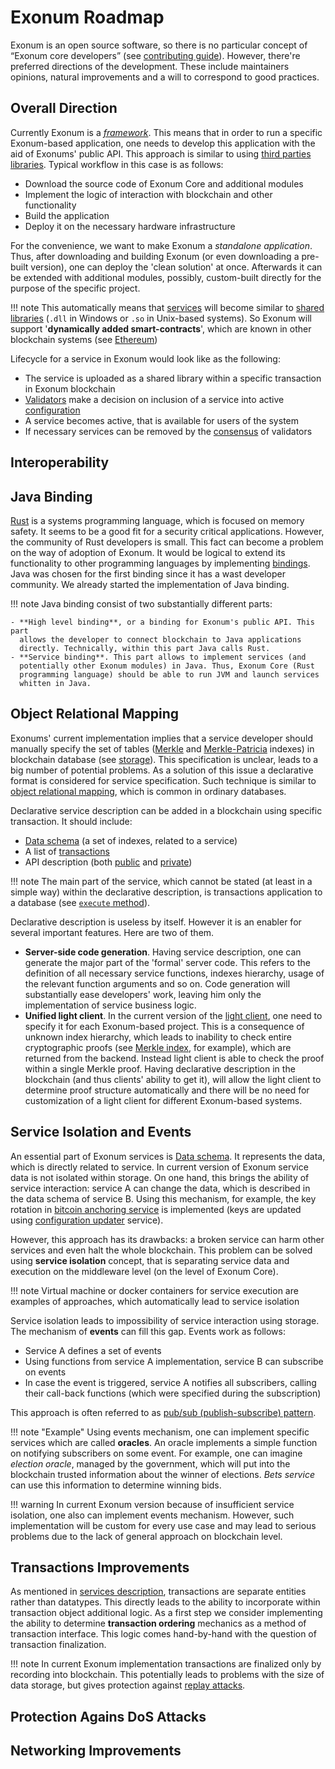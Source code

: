 # Exonum Roadmap

Exonum is an open source software, so there is no particular concept of
“Exonum core developers” (see [contributing guide](contributing.md)). However,
there're preferred directions of the development. These include maintainers
opinions, natural improvements and a will to correspond to good practices.

## Overall Direction

Currently Exonum is a
[*framework*](https://en.wikipedia.org/wiki/Software_framework). This means
that in order to run a specific Exonum-based application, one needs to develop
this application with the aid of Exonums' public API. This approach is similar
to using [third parties
libraries](https://en.wikipedia.org/wiki/Third-party_software_component).
Typical workflow in this case is as follows:

- Download the source code of Exonum Core and additional modules
- Implement the logic of interaction with blockchain and other functionality
- Build the application
- Deploy it on the necessary hardware infrastructure

For the convenience, we want to make Exonum a *standalone application*. Thus,
after downloading and building Exonum (or even downloading a pre-built
version), one can deploy the 'clean solution' at once. Afterwards it can be
extended with additional modules, possibly, custom-built directly for the
purpose of the specific project.

!!! note
    This automatically means that [services](../architecture/services.md) will
    become similar to [shared
    libraries](https://en.wikipedia.org/wiki/Library_(computing)#Shared_libraries)
    (`.dll` in Windows or `.so` in Unix-based systems). So Exonum will support
    '**dynamically added smart-contracts**', which are known in other blockchain
    systems (see
    [Ethereum](http://www.ethdocs.org/en/latest/contracts-and-transactions/contracts.html))

Lifecycle for a service in Exonum would look like as the following:

- The service is uploaded as a shared library within a specific transaction in
  Exonum blockchain
- [Validators](../advanced/consensus/consensus/#assumptions) make a decision on
  inclusion of a service into active
  [configuration](../architecture/configuration)
- A service becomes active, that is available for users of the system
- If necessary services can be removed by the
  [consensus](../advanced/consensus/consensus.md) of validators

## Interoperability

## Java Binding

[Rust](https://www.rust-lang.org/en-US/) is a systems programming language,
which is focused on memory safety. It seems to be a good fit for a security
critical applications. However, the community of Rust developers is small. This
fact can become a problem on the way of adoption of Exonum. It would be logical
to extend its functionality to other programming languages by implementing
[bindings](https://en.wikipedia.org/wiki/Language_binding). Java was chosen for
the first binding since it has a wast developer community. We already started
the implementation of Java binding.

!!! note
    Java binding consist of two substantially different parts:

    - **High level binding**, or a binding for Exonum's public API. This part
      allows the developer to connect blockchain to Java applications
      directly. Technically, within this part Java calls Rust.
    - **Service binding**. This part allows to implement services (and
      potentially other Exonum modules) in Java. Thus, Exonum Core (Rust
      programming language) should be able to run JVM and launch services
      whitten in Java.

## Object Relational Mapping

Exonums' current implementation implies that a service developer should
manually specify the set of tables ([Merkle](../advanced/merkle-index) and
[Merkle-Patricia](../advanced/merkle-patricia-index) indexes) in blockchain
database (see [storage](../architecture/storage)). This specification is
unclear, leads to a big number of potential problems. As a solution of this
issue a declarative format is considered for service specification. Such
technique is similar to [object relational
mapping](https://en.wikipedia.org/wiki/Object-relational_mapping), which is
common in ordinary databases.

Declarative service description can be added in a blockchain using specific
transaction. It should include:

- [Data schema](../architecture/services/#data-schema) (a set of indexes,
  related to a service)
- A list of [transactions](../architecture/services/#transactions)
- API description (both [public](../architecture/services/#read-requests) and
  [private](../architecture/services/#private-api))

!!! note
    The main part of the service, which cannot be stated (at least in a
    simple way) within the declarative description, is transactions application
    to a database (see [`execute`
    method](../architecture/transactions/#execute)).

Declarative description is useless by itself. However it is an enabler for
several important features. Here are two of them.

- **Server-side code generation**. Having service description, one can generate
  the major part of the 'formal' server code. This refers to the definition of
  all necessary service functions, indexes hierarchy, usage of the relevant
  function arguments and so on. Code generation will substantially ease
  developers' work, leaving him only the implementation of service business
  logic.
- **Unified light client**. In the current version of the [light
  client](../architecture/clients), one need to specify it for each
  Exonum-based project. This is a consequence of unknown index hierarchy, which
  leads to inability to check entire cryptographic proofs (see [Merkle
  index](../advanced/merkle-index), for example), which are returned from the
  backend. Instead light client is able to check the proof within a single
  Merkle proof. Having declarative description in the blockchain (and thus
  clients' ability to get it), will allow the light client to determine proof
  structure automatically and there will be no need for customization of a
  light client for different Exonum-based systems.

## Service Isolation and Events

An essential part of Exonum services is [Data
schema](../architecture/services/#data-schema). It represents the data, which
is directly related to service. In current version of Exonum service data is
not isolated within storage. On one hand, this brings the ability of service
interaction: service A can change the data, which is described in the data
schema of service B. Using this mechanism, for example, the key rotation in
[bitcoin anchoring service](../advanced/bitcoin-anchoring) is implemented (keys
are updated using [configuration updater](../advanced/configuration-updater)
service).

However, this approach has its drawbacks: a broken service can harm other
services and even halt the whole blockchain. This problem can be solved using
**service isolation** concept, that is separating service data and execution on
the middleware level (on the level of Exonum Core).

!!! note
    Virtual machine or docker containers for service execution are examples of
    approaches, which automatically lead to service isolation

Service isolation leads to impossibility of service interaction using storage.
The mechanism of **events** can fill this gap. Events work as follows:

- Service A defines a set of events
- Using functions from service A implementation, service B can subscribe on
  events
- In case the event is triggered, service A notifies all subscribers, calling
  their call-back functions (which were specified during the subscription)

This approach is often referred to as [pub/sub (publish-subscribe)
pattern](https://en.wikipedia.org/wiki/Publish%E2%80%93subscribe_pattern).

!!! note "Example"
    Using events mechanism, one can implement specific services which are
    called **oracles**. An oracle implements a simple function on notifying
    subscribers on some event. For example, one can imagine *election oracle*,
    managed by the government, which will put into the blockchain trusted
    information about the winner of elections. *Bets service* can use this
    information to determine winning bids.

!!! warning
    In current Exonum version because of insufficient service isolation, one
    also can implement events mechanism. However, such implementation will be
    custom for every use case and may lead to serious problems due to the lack
    of general approach on blockchain level.

## Transactions Improvements

As mentioned in [services
description](../architecture/services/#transaction-interface), transactions are
separate entities rather than datatypes. This directly leads to the ability to
incorporate within transaction object additional logic. As a first step we
consider implementing the ability to determine **transaction ordering**
mechanics as a method of transaction interface. This logic comes hand-by-hand
with the question of transaction finalization.

!!! note
    In current Exonum implementation transactions are finalized only by
    recording into blockchain. This potentially leads to problems with the size
    of data storage, but gives protection against [replay
    attacks](https://en.wikipedia.org/wiki/Replay_attack).

## Protection Agains DoS Attacks

## Networking Improvements
